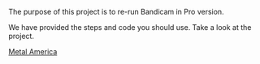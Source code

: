 The purpose of this project is to re-run Bandicam in Pro version.

We have provided the steps and code you should use. Take a look at the project.

[Metal America](https://www.metalbuildingsnorthamerica.com/)

